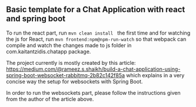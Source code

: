 ## Basic template for a Chat Application with react and spring boot

To run the react part, run ```mvn clean install ``` the first time and for watching the js for React, run ```mvn frontend:npm@npm-run-watch```
so that webpack can compile and watch the changes made to js folder in com.kaitantzidis.chatapp package.

The project currently is mostly created by this article: https://medium.com/@rameez.s.shaikh/build-a-chat-application-using-spring-boot-websocket-rabbitmq-2b82c142f85a
which explains in a very concise way the setup for websockets with Spring Boot. 

In order to run the websockets part, please follow the instructions given from the author of the article above.